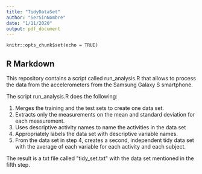 ```yaml
---
title: "TidyDataSet"
author: "SerSinNombre"
date: "1/11/2020"
output: pdf_document
---
```


```{r setup, include=FALSE}
knitr::opts_chunk$set(echo = TRUE)
```

## R Markdown

This repository contains a script called run_analysis.R that allows to process the data from the accelerometers from the Samsung Galaxy S smartphone.

The script run_analysis.R does the following:

1. Merges the training and the test sets to create one data set.
2. Extracts only the measurements on the mean and standard deviation for each measurement.
3. Uses descriptive activity names to name the activities in the data set
4. Appropriately labels the data set with descriptive variable names.
5. From the data set in step 4, creates a second, independent tidy data set with the average of each variable for each activity and each subject.

The result is a txt file called "tidy_set.txt" with the data set mentioned in the fifth step.
